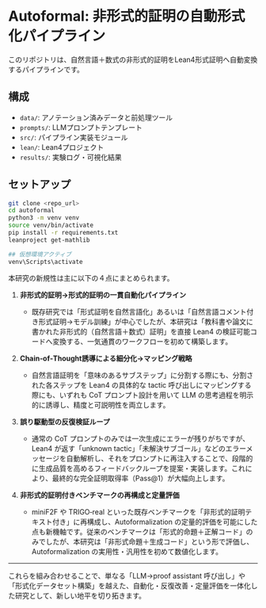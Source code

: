 # Autoformal: 非形式的証明の自動形式化パイプライン

このリポジトリは、自然言語＋数式の非形式的証明をLean4形式証明へ自動変換するパイプラインです。

## 構成
- `data/`: アノテーション済みデータと前処理ツール
- `prompts/`: LLMプロンプトテンプレート
- `src/`: パイプライン実装モジュール
- `lean/`: Lean4プロジェクト
- `results/`: 実験ログ・可視化結果

## セットアップ
```bash
git clone <repo_url>
cd autoformal
python3 -m venv venv
source venv/bin/activate
pip install -r requirements.txt
leanproject get-mathlib

## 仮想環境アクティブ
venv\Scripts\activate
```

本研究の新規性は主に以下の４点にまとめられます。

1. **非形式的証明→形式的証明の一貫自動化パイプライン**  
   - 既存研究では「形式証明を自然言語化」あるいは「自然言語コメント付き形式証明→モデル訓練」が中心でしたが、本研究は「教科書や論文に書かれた非形式的（自然言語＋数式）証明」を直接 Lean4 の検証可能コードへ変換する、一気通貫のワークフローを初めて構築します。

2. **Chain‑of‑Thought誘導による細分化→マッピング戦略**  
   - 自然言語証明を「意味のあるサブステップ」に分割する際にも、分割された各ステップを Lean4 の具体的な tactic 呼び出しにマッピングする際にも、いずれも CoT プロンプト設計を用いて LLM の思考過程を明示的に誘導し、精度と可説明性を両立します。

3. **誤り駆動型の反復検証ループ**  
   - 通常の CoT プロンプトのみでは一次生成にエラーが残りがちですが、Lean4 が返す「unknown tactic」「未解決サブゴール」などのエラーメッセージを自動解析し、それをプロンプトに再注入することで、段階的に生成品質を高めるフィードバックループを提案・実装します。これにより、最終的な完全証明取得率（Pass@1）が大幅向上します。

4. **非形式的証明付きベンチマークの再構成と定量評価**  
   - miniF2F や TRIGO‑real といった既存ベンチマークを「非形式的証明テキスト付き」に再構成し、Autoformalization の定量的評価を可能にした点も新機軸です。従来のベンチマークは「形式的命題＋正解コード」のみでしたが、本研究は「非形式命題＋生成コード」という形で評価し、Autoformalization の実用性・汎用性を初めて数値化します。

---

これらを組み合わせることで、単なる「LLM→proof assistant 呼び出し」や「形式化データセット構築」を越えた、自動化・反復改善・定量評価を一体化した研究として、新しい地平を切り拓きます。
